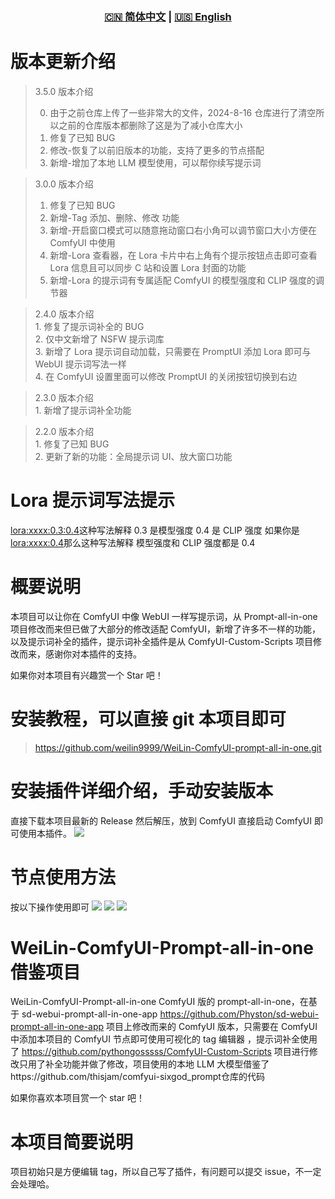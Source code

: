 <div align="center">
  
### [🇨🇳 简体中文](README.md) | [🇺🇸 English](README_EN.md)

</div>

# 版本更新介绍

> 3.5.0 版本介绍
>
> 0. 由于之前仓库上传了一些非常大的文件，2024-8-16 仓库进行了清空所以之前的仓库版本都删除了这是为了减小仓库大小
> 1. 修复了已知 BUG
> 2. 修改-恢复了以前旧版本的功能，支持了更多的节点搭配
> 3. 新增-增加了本地 LLM 模型使用，可以帮你续写提示词

> 3.0.0 版本介绍
>
> 1. 修复了已知 BUG
> 2. 新增-Tag 添加、删除、修改 功能
> 3. 新增-开启窗口模式可以随意拖动窗口右小角可以调节窗口大小方便在 ComfyUI 中使用
> 4. 新增-Lora 查看器，在 Lora 卡片中右上角有个提示按钮点击即可查看 Lora 信息且可以同步 C 站和设置 Lora 封面的功能
> 5. 新增-Lora 的提示词有专属适配 ComfyUI 的模型强度和 CLIP 强度的调节器

> 2.4.0 版本介绍</br>1. 修复了提示词补全的 BUG</br>2. 仅中文新增了 NSFW 提示词库</br>3. 新增了 Lora 提示词自动加载，只需要在 PromptUI 添加 Lora 即可与 WebUI 提示词写法一样</br>4. 在 ComfyUI 设置里面可以修改 PromptUI 的关闭按钮切换到右边

> 2.3.0 版本介绍</br>1. 新增了提示词补全功能

> 2.2.0 版本介绍 </br>1. 修复了已知 BUG</br>2. 更新了新的功能：全局提示词 UI、放大窗口功能

# Lora 提示词写法提示

<lora:xxxx:0.3:0.4>这种写法解释 0.3 是模型强度 0.4 是 CLIP 强度
如果你是<lora:xxxx:0.4>那么这种写法解释 模型强度和 CLIP 强度都是 0.4

# 概要说明

本项目可以让你在 ComfyUI 中像 WebUI 一样写提示词，从 Prompt-all-in-one 项目修改而来但已做了大部分的修改适配 ComfyUI，新增了许多不一样的功能，以及提示词补全的插件，提示词补全插件是从 ComfyUI-Custom-Scripts 项目修改而来，感谢你对本插件的支持。

如果你对本项目有兴趣赏一个 Star 吧！

# 安装教程，可以直接 git 本项目即可

> https://github.com/weilin9999/WeiLin-ComfyUI-prompt-all-in-one.git

# 安装插件详细介绍，手动安装版本

直接下载本项目最新的 Release 然后解压，放到 ComfyUI 直接启动 ComfyUI 即可使用本插件。
![](https://github.com/weilin9999/WeiLin-ComfyUI-prompt-all-in-one/blob/master/step/1.png)

# 节点使用方法

按以下操作使用即可
![](https://github.com/weilin9999/WeiLin-ComfyUI-prompt-all-in-one/blob/master/step/2.png)
![](https://github.com/weilin9999/WeiLin-ComfyUI-prompt-all-in-one/blob/master/step/3.png)
![](https://github.com/weilin9999/WeiLin-ComfyUI-prompt-all-in-one/blob/master/step/4.png)

# WeiLin-ComfyUI-Prompt-all-in-one 借鉴项目

WeiLin-ComfyUI-Prompt-all-in-one ComfyUI 版的 prompt-all-in-one，在基于 sd-webui-prompt-all-in-one-app https://github.com/Physton/sd-webui-prompt-all-in-one-app 项目上修改而来的 ComfyUI 版本，只需要在 ComfyUI 中添加本项目的 ComfyUI 节点即可使用可视化的 tag 编辑器 ，提示词补全使用了 https://github.com/pythongosssss/ComfyUI-Custom-Scripts 项目进行修改只用了补全功能并做了修改，项目使用的本地 LLM 大模型借鉴了https://github.com/thisjam/comfyui-sixgod_prompt仓库的代码

如果你喜欢本项目赏一个 star 吧！

# 本项目简要说明

项目初始只是方便编辑 tag，所以自己写了插件，有问题可以提交 issue，不一定会处理哈。
